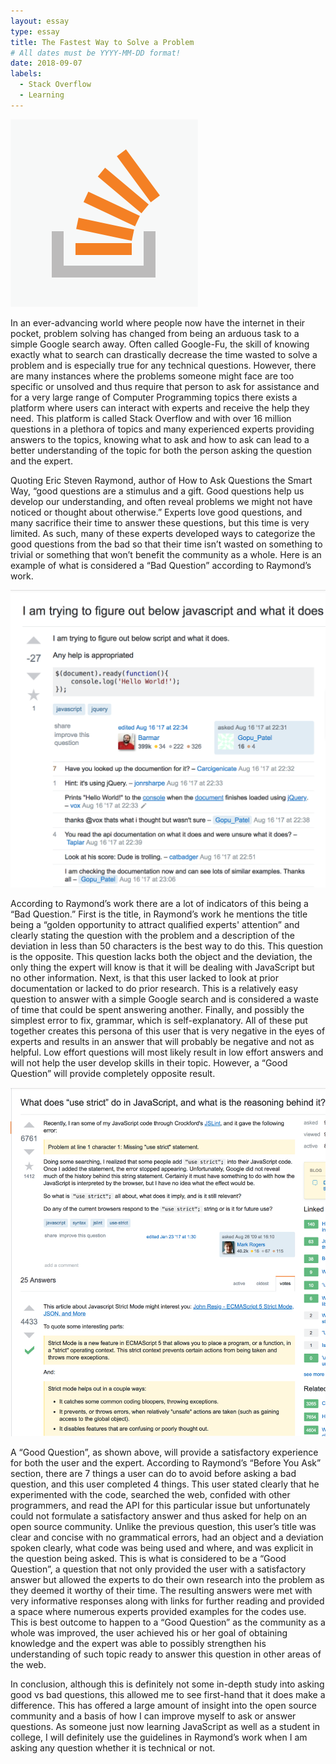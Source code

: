 ```yaml
---
layout: essay
type: essay
title: The Fastest Way to Solve a Problem
# All dates must be YYYY-MM-DD format!
date: 2018-09-07
labels:
  - Stack Overflow
  - Learning
---
```


<img class="ui small right floated rounded image" src="../images/stackover.png">

In an ever-advancing world where people now have the internet in their pocket, problem solving has changed from being an arduous task to a simple Google search away. Often called Google-Fu, the skill of knowing exactly what to search can drastically decrease the time wasted to solve a problem and is especially true for any technical questions. However, there are many instances where the problems someone might face are too specific or unsolved and thus require that person to ask for assistance and for a very large range of Computer Programming topics there exists a platform where users can interact with experts and receive the help they need. This platform is called Stack Overflow and with over 16 million questions in a plethora of topics and many experienced experts providing answers to the topics, knowing what to ask and how to ask can lead to a better understanding of the topic for both the person asking the question and the expert.

Quoting Eric Steven Raymond, author of How to Ask Questions the Smart Way, “good questions are a stimulus and a gift. Good questions help us develop our understanding, and often reveal problems we might not have noticed or thought about otherwise.” Experts love good questions, and many sacrifice their time to answer these questions, but this time is very limited. As such, many of these experts developed ways to categorize the good questions from the bad so that their time isn’t wasted on something to trivial or something that won’t benefit the community as a whole. Here is an example of what is considered a “Bad Question” according to Raymond’s work.

<img class="ui large centered rounded image" src="../images/badquestion.png">

According to Raymond’s work there are a lot of indicators of this being a “Bad Question.” First is the title, in Raymond’s work he mentions the title being a “golden opportunity to attract qualified experts' attention” and clearly stating the question with the problem and a description of the deviation in less than 50 characters is the best way to do this. This question is the opposite. This question lacks both the object and the deviation, the only thing the expert will know is that it will be dealing with JavaScript but no other information. Next, is that this user lacked to look at prior documentation or lacked to do prior research. This is a relatively easy question to answer with a simple Google search and is considered a waste of time that could be spent answering another. Finally, and possibly the simplest error to fix, grammar, which is self-explanatory. All of these put together creates this persona of this user that is very negative in the eyes of experts and results in an answer that will probably be negative and not as helpful. Low effort questions will most likely result in low effort answers and will not help the user develop skills in their topic. However, a “Good Question” will provide completely opposite result.

<img class="ui large centered rounded image" src="../images/goodquestion.png">

A “Good Question”, as shown above, will provide a satisfactory experience for both the user and the expert. According to Raymond’s “Before You Ask” section, there are 7 things a user can do to avoid before asking a bad question, and this user completed 4 things. This user stated clearly that he experimented with the code, searched the web, confided with other programmers, and read the API for this particular issue but unfortunately could not formulate a satisfactory answer and thus asked for help on an open source community. Unlike the previous question, this user’s title was clear and concise with no grammatical errors, had an object and a deviation spoken clearly, what code was being used and where, and was explicit in the question being asked. This is what is considered to be a “Good Question”, a question that not only provided the user with a satisfactory answer but allowed the experts to do their own research into the problem as they deemed it worthy of their time. The resulting answers were met with very informative responses along with links for further reading and provided a space where numerous experts provided examples for the codes use. This is best outcome to happen to a “Good Question” as the community as a whole was improved, the user achieved his or her goal of obtaining knowledge and the expert was able to possibly strengthen his understanding of such topic ready to answer this question in other areas of the web. 

In conclusion, although this is definitely not some in-depth study into asking good vs bad questions, this allowed me to see first-hand that it does make a difference. This has offered a large amount of insight into the open source community and a basis of how I can improve myself to ask or answer questions. As someone just now learning JavaScript as well as a student in college, I will definitely use the guidelines in Raymond’s work when I am asking any question whether it is technical or not.


